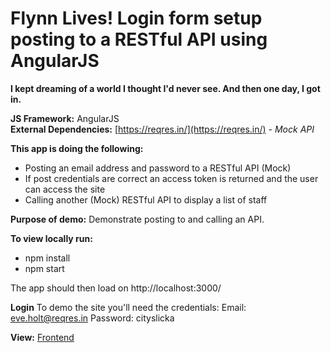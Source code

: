 # Flynn Lives! Login form setup posting to a RESTful API using AngularJS

**I kept dreaming of a world I thought I'd never see. And then one day, I got in.**

**JS Framework:** AngularJS<br>
**External Dependencies:** [https://reqres.in/](https://reqres.in/) *- Mock API*

**This app is doing the following:**

- Posting an email address and password to a RESTful API (Mock)
- If post credentials are correct an access token is returned and the user can access the site
- Calling another (Mock) RESTful API to display a list of staff

**Purpose of demo:** Demonstrate posting to and calling an API.

**To view locally run:**
- npm install
- npm start

The app should then load on http://localhost:3000/

**Login**
To demo the site you'll need the credentials:
Email: eve.holt@reqres.in
Password: cityslicka

**View:** [Frontend](https://angularjs-encom.netlify.app/ "See the front end in action")
